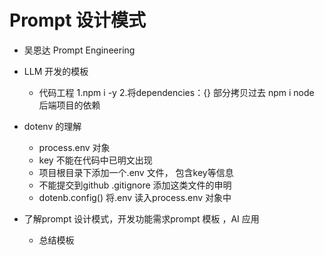 # Prompt 设计模式

- 吴恩达 Prompt Engineering 

- LLM 开发的模板 
  - 代码工程 
  1.npm i -y
  2.将dependencies：{} 部分拷贝过去
  npm i
  node 后端项目的依赖

- dotenv 的理解
  - process.env 对象
  - key 不能在代码中已明文出现
  - 项目根目录下添加一个.env 文件， 包含key等信息
  - 不能提交到github .gitignore 添加这类文件的申明 
  - dotenb.config() 将.env 读入process.env 对象中

- 了解prompt 设计模式，开发功能需求prompt 模板 ，AI 应用 
  - 总结模板 
